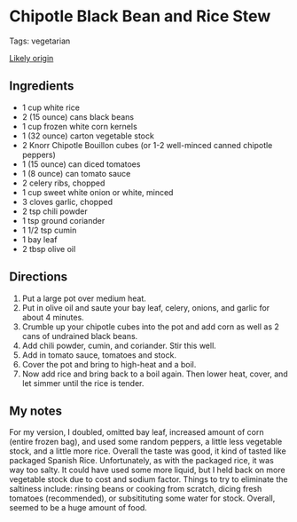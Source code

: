 # Chipotle Black Bean and Rice Stew

Tags: vegetarian

[Likely origin](http://www.grouprecipes.com/427/chipotle-black-bean-and-rice-stew.html)


## Ingredients

 * 1 cup white rice
 * 2 (15 ounce) cans black beans
 * 1 cup frozen white corn kernels
 * 1 (32 ounce) carton vegetable stock
 * 2 Knorr Chipotle Bouillon cubes (or 1-2 well-minced canned chipotle peppers)
 * 1 (15 ounce) can diced tomatoes
 * 1 (8 ounce) can tomato sauce
 * 2 celery ribs, chopped
 * 1 cup sweet white onion or white, minced
 * 3 cloves garlic, chopped
 * 2 tsp chili powder
 * 1 tsp ground coriander
 * 1 1/2 tsp cumin
 * 1 bay leaf
 * 2 tbsp olive oil


## Directions

 1. Put a large pot over medium heat.
 1. Put in olive oil and saute your bay leaf, celery, onions, and garlic for about 4 minutes.
 1. Crumble up your chipotle cubes into the pot and add corn as well as 2 cans of undrained black beans.
 1. Add chili powder, cumin, and coriander. Stir this well.
 1. Add in tomato sauce, tomatoes and stock.
 1. Cover the pot and bring to high-heat and a boil.
 1. Now add rice and bring back to a boil again. Then lower heat, cover, and let simmer until the rice is tender.


## My notes

For my version, I doubled, omitted bay leaf, increased amount of corn
(entire frozen bag), and used some random peppers, a little less vegetable
stock, and a little more rice.  Overall the taste was good, it kind of tasted
like packaged Spanish Rice.  Unfortunately, as with the packaged rice, it was
way too salty.  It could have used some more liquid, but I held back on more
vegetable stock due to cost and sodium factor.  Things to try to eliminate the
saltiness include:  rinsing beans or cooking from scratch, dicing fresh
tomatoes (recommended), or subsitituting some water for stock.  Overall, seemed
to be a huge amount of food.
